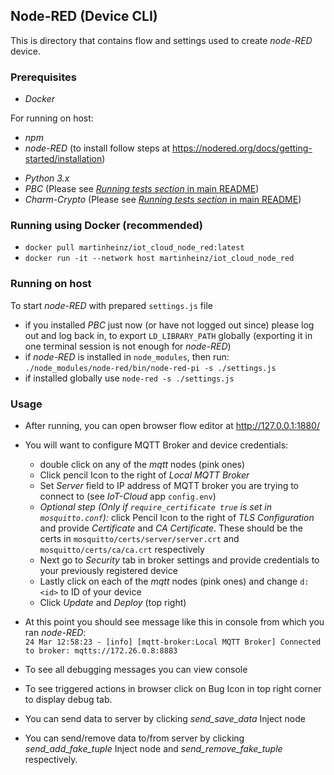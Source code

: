 ## Node-RED (Device CLI)

This is directory that contains flow and settings used to create _node-RED_ device.

### Prerequisites
* _Docker_

For running on host:

* _npm_
* _node-RED_ (to install follow steps at <https://nodered.org/docs/getting-started/installation>)
- _Python 3.x_
- _PBC_ (Please see [_Running tests section_ in main README](../README.md))
- _Charm-Crypto_ (Please see [_Running tests section_ in main README](../README.md))


### Running using Docker (recommended)
* `docker pull martinheinz/iot_cloud_node_red:latest`
* `docker run -it --network host martinheinz/iot_cloud_node_red`

### Running on host
To start _node-RED_ with prepared `settings.js` file
* if you installed _PBC_ just now (or have not logged out since) please log out and log back in, to export `LD_LIBRARY_PATH`
globally (exporting it in one terminal session is not enough for _node-RED_)
* if _node-RED_ is installed in `node_modules`, then run: <br/> `./node_modules/node-red/bin/node-red-pi -s ./settings.js`
* if installed globally use `node-red -s ./settings.js`


### Usage
* After running, you can open browser flow editor at <http://127.0.0.1:1880/>
* You will want to configure MQTT Broker and device credentials:
    * double click on any of the _mqtt_ nodes (pink ones)
    * Click pencil Icon to the right of _Local MQTT Broker_
    * Set _Server_ field to IP address of MQTT broker you are trying to connect to (see _IoT-Cloud_ app `config.env`)
    * _Optional step (Only if `require_certificate true` is set in `mosquitto.conf`):_ click Pencil Icon to the right of _TLS Configuration_ and provide _Certificate_ and _CA Certificate_.
        These should be the certs in `mosquitto/certs/server/server.crt` and `mosquitto/certs/ca/ca.crt` respectively
    * Next go to _Security_ tab in broker settings and provide credentials to your previously registered device
    * Lastly click on each of the _mqtt_ nodes (pink ones) and change `d:<id>` to ID of your device
    * Click _Update_ and _Deploy_ (top right)

* At this point you should see message like this in console from which you ran _node-RED_: <br/> `24 Mar 12:58:23 - [info] [mqtt-broker:Local MQTT Broker] Connected to broker: mqtts://172.26.0.8:8883`
* To see all debugging messages you can view console
* To see triggered actions in browser click on Bug Icon in top right corner to display debug tab.
* You can send data to server by clicking _send_save_data_ Inject node
* You can send/remove data to/from server by clicking _send_add_fake_tuple_ Inject node and _send_remove_fake_tuple_ respectively.
